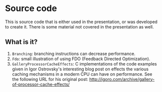 # Source code

This is source code that is either used in the presentation, or was developed
to create it.  There is some material not covered in the presentation as well.

## What is it?

1. `Branching`: branching instructions can decrease performance.
1. `Fdo`: small illustration of using FDO (Feedback Directed Optimization).
1. `GalleryProcessorCacheEffects`: C implementations of the code examples
    given in Igor Ostrovsky's interesting blog post on effects the various
    caching mechanisms in a modern CPU can have on performance.  See the
    following URL for his original post:
    http://igoro.com/archive/gallery-of-processor-cache-effects/
